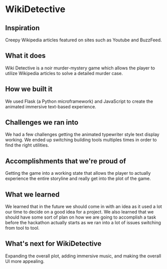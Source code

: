 # WikiDetective

## Inspiration

Creepy Wikipedia articles featured on sites such as Youtube and BuzzFeed.

## What it does

Wiki Detective is a noir murder-mystery game which allows the player to utilize Wikipedia articles to solve a detailed murder case.

## How we built it

We used Flask (a Python microframework) and JavaScript to create the animated immersive text-based experience.

## Challenges we ran into

We had a few challenges getting the animated typewriter style text display working.  We ended up switching building tools multiples times in order to find the right utilities.

## Accomplishments that we're proud of

Getting the game into a working state that allows the player to actually experience the entire storyline and really get into the plot of the game.

## What we learned

We learned that in the future we should come in with an idea as it used a lot our time to decide on a good idea for a project.  We also learned that we should have some sort of plan on how we are going to accomplish a task before the hackathon actually starts as we ran into a lot of issues switching from tool to tool.

## What's next for WikiDetective

Expanding the overall plot, adding immersive music, and making the overall UI more appealing.
